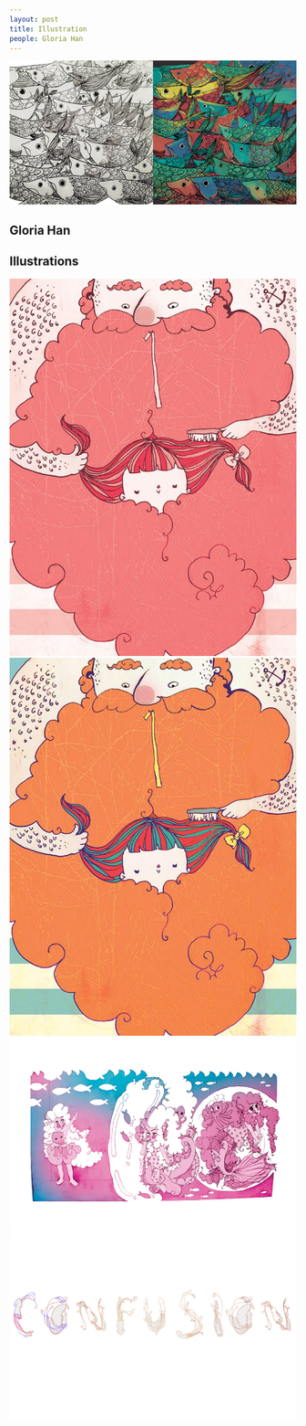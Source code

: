 ```yaml
---
layout: post
title: Illustration
people: Gloria Han
---
```


<img src="../images/glohan/fish.jpg" id="postimg" alt="">

<div class="info">
	<div class="left">
		<h2>Gloria Han</h2>
	</div>
	<div class="right">
		<h2>Illustrations</h2>
	</div>
</div>

<img src="../images/glohan/man.jpg" class="post-image half-width" alt="">
<img src="../images/glohan/mancolor.jpg" class="post-image half-width" alt="">
<img src="../images/glohan/watercolor.jpg" class="post-image" alt="">
<img src="../images/glohan/confusion.jpg" class="post-image" alt="">

<div class="space"></div>